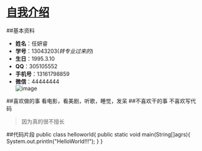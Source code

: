 # [自我介绍](https://github.com/SSE-13/SSE_13043203)
##基本资料 
* **姓名**：任妍睿
* **学号**：13043203(*转专业过来的*)
* **生日**：1995.3.10
* **QQ**：305105552
* **手机号**：13161798859
* **微信**：44444444
 <br>![image](http://i11.tietuku.com/1f72ac833e75a0ba.jpg)

##喜欢做的事
看电影，看美剧，听歌，睡觉，发呆
##不喜欢干的事
不喜欢写代码
>因为真的很不擅长

##代码片段
     public class helloworld{
      public static void main(String[]agrs){
       System.out.println("HelloWorld!!!");
      }
     }
